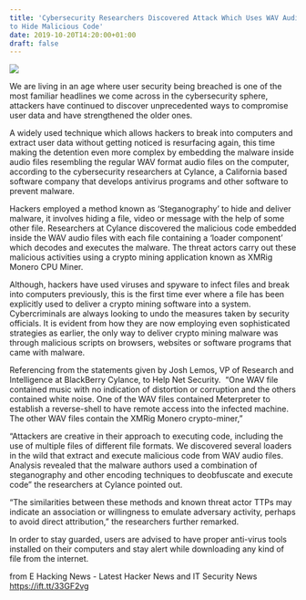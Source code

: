 ```yaml
---
title: 'Cybersecurity Researchers Discovered Attack Which Uses WAV Audio Files
to Hide Malicious Code'
date: 2019-10-20T14:20:00+01:00
draft: false
---
```


[![](https://1.bp.blogspot.com/-MoeltOa0xmg/XaxblHa1bEI/AAAAAAAABqQ/Xn9MLLnv9o0UIe61dcaOiSoFVdmEYh6GwCLcBGAsYHQ/s640/sound-wave-3870974__340.jpg)](https://1.bp.blogspot.com/-MoeltOa0xmg/XaxblHa1bEI/AAAAAAAABqQ/Xn9MLLnv9o0UIe61dcaOiSoFVdmEYh6GwCLcBGAsYHQ/s1600/sound-wave-3870974__340.jpg)

  
We are living in an age where user security being breached is one of the most familiar headlines we come across in the cybersecurity sphere, attackers have continued to discover unprecedented ways to compromise user data and have strengthened the older ones.  
  
A widely used technique which allows hackers to break into computers and extract user data without getting noticed is resurfacing again, this time making the detention even more complex by embedding the malware inside audio files resembling the regular WAV format audio files on the computer, according to the cybersecurity researchers at Cylance, a California based software company that develops antivirus programs and other software to prevent malware.  
  
Hackers employed a method known as ‘Steganography’ to hide and deliver malware, it involves hiding a file, video or message with the help of some other file. Researchers at Cylance discovered the malicious code embedded inside the WAV audio files with each file containing a ‘loader component’ which decodes and executes the malware. The threat actors carry out these malicious activities using a crypto mining application known as XMRig Monero CPU Miner.  
  
Although, hackers have used viruses and spyware to infect files and break into computers previously, this is the first time ever where a file has been explicitly used to deliver a crypto mining software into a system. Cybercriminals are always looking to undo the measures taken by security officials. It is evident from how they are now employing even sophisticated strategies as earlier, the only way to deliver crypto mining malware was through malicious scripts on browsers, websites or software programs that came with malware.  
  
Referencing from the statements given by Josh Lemos, VP of Research and Intelligence at BlackBerry Cylance, to Help Net Security.  “One WAV file contained music with no indication of distortion or corruption and the others contained white noise. One of the WAV files contained Meterpreter to establish a reverse-shell to have remote access into the infected machine. The other WAV files contain the XMRig Monero crypto-miner,”  
  
“Attackers are creative in their approach to executing code, including the use of multiple files of different file formats. We discovered several loaders in the wild that extract and execute malicious code from WAV audio files. Analysis revealed that the malware authors used a combination of steganography and other encoding techniques to deobfuscate and execute code” the researchers at Cylance pointed out.  
  
“The similarities between these methods and known threat actor TTPs may indicate an association or willingness to emulate adversary activity, perhaps to avoid direct attribution,” the researchers further remarked.  
  
In order to stay guarded, users are advised to have proper anti-virus tools installed on their computers and stay alert while downloading any kind of file from the internet.

  
  
from E Hacking News - Latest Hacker News and IT Security News https://ift.tt/33GF2vg